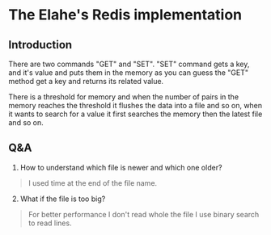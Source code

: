 # The Elahe's Redis implementation

## Introduction

There are two commands "GET" and "SET". "SET" command gets a key, and it's value and puts them in
the memory as you can guess the "GET" method get a key and returns its related value.

There is a threshold for memory and
when the number of pairs in the memory reaches the threshold it flushes the data into a file and so on, when it wants to
search for a value it first searches the memory then the latest file and so on.

## Q&A

1. How to understand which file is newer and which one older?

> I used time at the end of the file name.

2. What if the file is too big?

> For better performance I don't read whole the file I use binary search to read lines.
